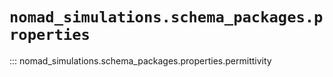 
# `nomad_simulations.schema_packages.properties`


::: nomad_simulations.schema_packages.properties.permittivity
